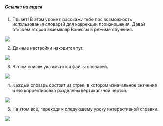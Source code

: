 ﻿##### [Ссылка на видео](https://youtu.be/m5uqzurNMVQ)

001. Привет! В этом уроке я расскажу тебе про возможность использования словарей для коррекции произношения. Давай откроем второй экземпляр Ванессы в режиме обучения.

![](https://vanessa-files.do.bit-erp.ru/Doc/1.2.041.1/MD/Глава02/images/000_ЗакладкаСервисАвтоинструкцииАудиоСловариЗамен.png)

002. Данные настройки находится тут.

![](https://vanessa-files.do.bit-erp.ru/Doc/1.2.041.1/MD/Глава02/images/012_ЗакладкаСервисАвтоинструкцииАудиоСловариЗамен.png)

003. В этом списке указываются файлы словарей.

![](https://vanessa-files.do.bit-erp.ru/Doc/1.2.041.1/MD/Глава02/images/018_ЗакладкаСервисАвтоинструкцииАудиоСловариЗамен.png)

004. Каждый словарь состоит из строк, в котором изначальное значение и его корректировка разделены вертикальной чертой.

![](https://vanessa-files.do.bit-erp.ru/Doc/1.2.041.1/MD/Глава02/images/021_ЗакладкаСервисАвтоинструкцииАудиоСловариЗамен.png)

005. На этом всё, переходи к следующему уроку интерактивной справки.

![](https://vanessa-files.do.bit-erp.ru/Doc/1.2.041.1/MD/Глава02/images/022_ЗакладкаСервисАвтоинструкцииАудиоСловариЗамен.png)
